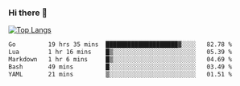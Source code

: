 ### Hi there 👋

<!--
**3Xpl0it3r/3Xpl0it3r** is a ✨ _special_ ✨ repository because its `README.md` (this file) appears on your GitHub profile.

Here are some ideas to get you started:

- 🔭 I’m currently working on ...
- 🌱 I’m currently learning ...
- 👯 I’m looking to collaborate on ...
- 🤔 I’m looking for help with ...
- 💬 Ask me about ...
- 📫 How to reach me: ...
- 😄 Pronouns: ...
- ⚡ Fun fact: ...
-->


[![Top Langs](https://github-readme-stats.vercel.app/api/top-langs/?username=3Xpl0it3r&layout=compact)](https://github.com/3Xpl0it3r/3Xpl0it3r)

<!--START_SECTION:waka-->

```txt
Go         19 hrs 35 mins  ████████████████████▓░░░░   82.78 %
Lua        1 hr 16 mins    █▒░░░░░░░░░░░░░░░░░░░░░░░   05.39 %
Markdown   1 hr 6 mins     █▒░░░░░░░░░░░░░░░░░░░░░░░   04.69 %
Bash       49 mins         █░░░░░░░░░░░░░░░░░░░░░░░░   03.49 %
YAML       21 mins         ▒░░░░░░░░░░░░░░░░░░░░░░░░   01.51 %
```

<!--END_SECTION:waka-->
